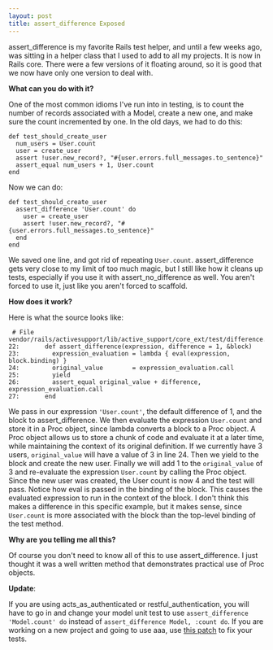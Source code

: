 ```yaml
--- 
layout: post
title: assert_difference Exposed
---
```

assert_difference is my favorite Rails test helper, and until a few weeks ago, was sitting in a helper class that I used to add to all my projects.  It is now in Rails core.  There were a few versions of it floating around, so it is good that we now have only one version to deal with. 

**What can you do with it?**

One of the most common idioms I've run into in testing, is to count the number of records associated with a Model, create a new one, and make sure the count incremented by one.  In the old days, we had to do this:

	def test_should_create_user
	  num_users = User.count
	  user = create_user
	  assert !user.new_record?, "#{user.errors.full_messages.to_sentence}"
	  assert_equal num_users + 1, User.count
	end

Now we can do:

	def test_should_create_user
	  assert_difference 'User.count' do
	    user = create_user
	    assert !user.new_record?, "#{user.errors.full_messages.to_sentence}"
	  end
	end

We saved one line, and got rid of repeating <code>User.count</code>.  assert\_difference gets very close to my limit of too much magic, but I still like how it cleans up tests, especially if you use it with assert\_no\_difference as well.  You aren't forced to use it, just like you aren't forced to scaffold.

**How does it work?**

Here is what the source looks like:

	 # File vendor/rails/activesupport/lib/active_support/core_ext/test/difference.rb
	22:       def assert_difference(expression, difference = 1, &block)
	23:         expression_evaluation = lambda { eval(expression, block.binding) }
	24:         original_value        = expression_evaluation.call
	25:         yield
	26:         assert_equal original_value + difference, expression_evaluation.call
	27:       end

We pass in our expression <code>'User.count'</code>, the default difference of 1, and the block to assert_difference.  We then evaluate the expression <code>User.count</code> and store it in a Proc object, since lambda converts a block to a Proc object.  A Proc object allows us to store a chunk of code and evaluate it at a later time, while maintaining the context of its original definition.  If we currently have 3 users, <code>original\_value</code> will have a value of 3 in line 24.  Then we yield to the block and create the new user.  Finally we will add 1 to the <code>original\_value</code> of 3 and re-evaluate the expression <code>User.count</code> by calling the Proc object.  Since the new user was created, the User count is now 4 and the test will pass.  Notice how eval is passed in the binding of the block.  This causes the evaluated expression to run in the context of the block.  I don't think this makes a difference in this specific example, but it makes sense, since <code>User.count</code> is more associated with the block than the top-level binding of the test method.

**Why are you telling me all this?**

Of course you don't need to know all of this to use assert_difference.  I just thought it was a well written method that demonstrates practical use of Proc objects.

**Update**:

If you are using acts\_as\_authenticated or restful\_authentication, you will have to go in and change your model unit test to use <code>assert\_difference 'Model.count' do</code> instead of <code>assert\_difference Model, :count do</code>.  If you are working on a new project and going to use aaa, use [this patch](http://pastie.caboo.se/64280) to fix your tests.
 

